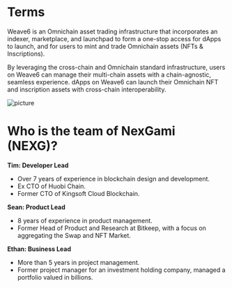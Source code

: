 # Terms
Weave6 is an Omnichain asset trading infrastructure that incorporates an indexer, marketplace, and launchpad to form a one-stop access for dApps to launch, and for users to mint and trade Omnichain assets (NFTs & Inscriptions).          

By leveraging the cross-chain and Omnichain standard infrastructure, users on Weave6 can manage their multi-chain assets with a chain-agnostic, seamless experience. dApps on Weave6 can launch their Omnichain NFT and inscription assets with cross-chain interoperability.     

![ picture ](https://storage.googleapis.com/public-dao-pad-prod/1708002436_a2ee6b14b99bb3dd83aed40186c77836.webp)

# Who is the team of NexGami (NEXG)?

**Tim: Developer Lead**



* Over 7 years of experience in blockchain design and development.
* Ex CTO of Huobi Chain.
* Former CTO of Kingsoft Cloud Blockchain.    

**Sean: Product Lead**

* 8 years of experience in product management.
* Former Head of Product and Research at Bitkeep, with a focus on aggregating the Swap and NFT Market.   

**Ethan: Business Lead**    

* More than 5 years in project management.
* Former project manager for an investment holding company, managed a portfolio valued in billions.
